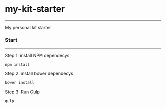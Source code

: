 # my-kit-starter
---
My personal kit starter

### Start
---

Step 1: install NPM dependecys

    npm install

Step 2: install bower dependecys

    bower install

Step 3: Run Gulp

    gulp
